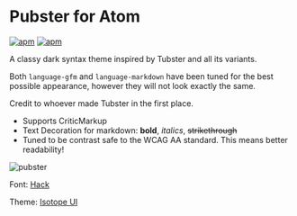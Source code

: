 # Pubster for Atom
[![apm](https://img.shields.io/apm/v/pubster-syntax.svg?style=flat-square)](https://atom.io/packages/pubster-syntax)
[![apm](https://img.shields.io/apm/dm/pubster-syntax.svg?style=flat-square)](https://atom.io/packages/pubster-syntax)

A classy dark syntax theme inspired by Tubster and all its variants.

Both `language-gfm` and `language-markdown` have been tuned for the best possible
appearance, however they will not look exactly the same.

Credit to whoever made Tubster in the first place.

- Supports CriticMarkup
- Text Decoration for markdown: **bold**, _italics_, ~~strikethrough~~
- Tuned to be contrast safe to the WCAG AA standard. This means better readability!



![pubster](https://github.com/plttn/pubster-syntax/raw/master/preview.png)

Font: [Hack](https://github.com/chrissimpkins/Hack)

Theme: [Isotope UI](https://atom.io/themes/isotope-ui)
